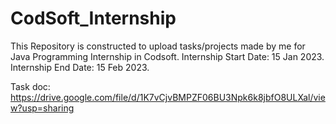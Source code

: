 # CodSoft_Internship
This Repository is constructed to upload tasks/projects made by me for Java Programming Internship in Codsoft.
Internship Start Date: 15 Jan 2023.
Internship End Date: 15 Feb 2023.

Task doc:  https://drive.google.com/file/d/1K7vCjvBMPZF06BU3Npk6k8jbfO8ULXal/view?usp=sharing 
